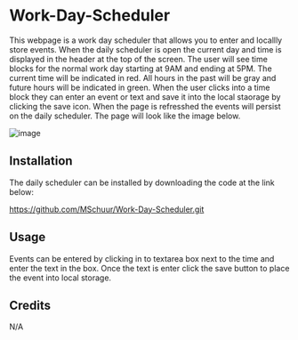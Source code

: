 # Work-Day-Scheduler

This webpage is a work day scheduler that allows you to enter and locallly store events. When the daily scheduler is open the current day and time is displayed in the header at the top of the screen. The user will see time blocks for the normal work day starting at 9AM and ending at 5PM. The current time will be indicated in red. All hours in the past will be gray and future hours will be indicated in green. When the user clicks into a time block they can enter an event or text and save it into the local staorage by clicking the save icon. When the page is refresshed the events will persist on the daily scheduler. The page will look like the image below.

![image](https://user-images.githubusercontent.com/120262482/219128302-50c77f86-2eb7-4806-bce7-1c71de9ff403.png)


## Installation

The daily scheduler can be installed by downloading the code at the link below:

https://github.com/MSchuur/Work-Day-Scheduler.git


## Usage

Events can be entered by clicking in to textarea box next to the time and enter the text in the box. Once the text is enter click the save button to place the event into local storage.

## Credits

N/A